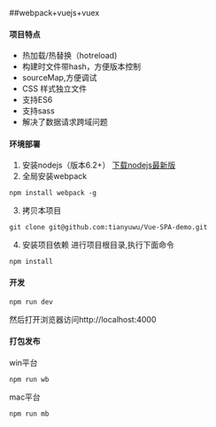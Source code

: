 <a href=""></a>##webpack+vuejs+vuex
#### 项目特点
- 热加载/热替换（hotreload)
- 构建时文件带hash，方便版本控制
- sourceMap,方便调试
- CSS 样式独立文件
- 支持ES6
- 支持sass
- 解决了数据请求跨域问题


#### 环境部署
1. 安装nodejs（版本6.2+）
[下载nodejs最新版](https://nodejs.org/en/ "下载nodejs")
2. 全局安装webpack
```
npm install webpack -g
```
3. 拷贝本项目
```
git clone git@github.com:tianyuwu/Vue-SPA-demo.git
```
4. 安装项目依赖
进行项目根目录,执行下面命令
```
npm install
```

#### 开发
```
npm run dev
```
然后打开浏览器访问http://localhost:4000

#### 打包发布
win平台
```
npm run wb
```
mac平台
```
npm run mb
```